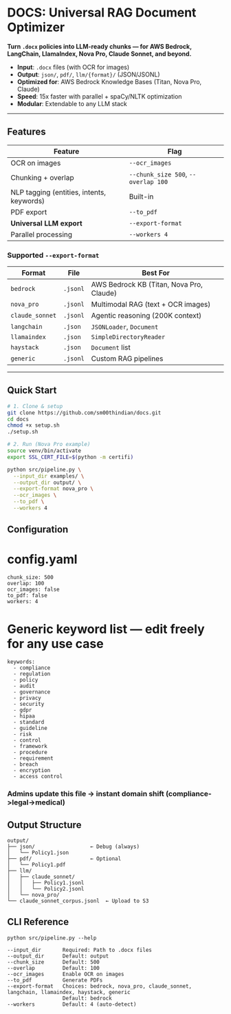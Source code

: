 # DOCS: Universal RAG Document Optimizer

**Turn `.docx` policies into LLM-ready chunks — for **AWS Bedrock**, **LangChain**, **LlamaIndex**, **Nova Pro**, **Claude Sonnet**, and beyond.**

- **Input**: `.docx` files (with OCR for images)
- **Output**: `json/`, `pdf/`, `llm/{format}/` (JSON/JSONL)
- **Optimized for**: AWS Bedrock Knowledge Bases (Titan, Nova Pro, Claude)
- **Speed**: 15x faster with parallel + spaCy/NLTK optimization
- **Modular**: Extendable to any LLM stack

---

## Features

| Feature | Flag |
|-------|------|
| OCR on images | `--ocr_images` |
| Chunking + overlap | `--chunk_size 500`, `--overlap 100` |
| NLP tagging (entities, intents, keywords) | Built-in |
| PDF export | `--to_pdf` |
| **Universal LLM export** | `--export-format` |
| Parallel processing | `--workers 4` |

### Supported `--export-format`

| Format | File | Best For |
|-------|------|----------|
| `bedrock` | `.jsonl` | AWS Bedrock KB (Titan, Nova Pro, Claude) |
| `nova_pro` | `.jsonl` | Multimodal RAG (text + OCR images) |
| `claude_sonnet` | `.jsonl` | Agentic reasoning (200K context) |
| `langchain` | `.json` | `JSONLoader`, `Document` |
| `llamaindex` | `.json` | `SimpleDirectoryReader` |
| `haystack` | `.json` | `Document` list |
| `generic` | `.jsonl` | Custom RAG pipelines |

---

## Quick Start

```bash
# 1. Clone & setup
git clone https://github.com/sm00thindian/docs.git
cd docs
chmod +x setup.sh
./setup.sh

# 2. Run (Nova Pro example)
source venv/bin/activate
export SSL_CERT_FILE=$(python -m certifi)

python src/pipeline.py \
  --input_dir examples/ \
  --output_dir output/ \
  --export-format nova_pro \
  --ocr_images \
  --to_pdf \
  --workers 4
```
## Configuration
# config.yaml
```
chunk_size: 500
overlap: 100
ocr_images: false
to_pdf: false
workers: 4
```
# Generic keyword list — edit freely for any use case
```
keywords:
  - compliance
  - regulation
  - policy
  - audit
  - governance
  - privacy
  - security
  - gdpr
  - hipaa
  - standard
  - guideline
  - risk
  - control
  - framework
  - procedure
  - requirement
  - breach
  - encryption
  - access control
```
### Admins update this file -> instant domain shift (compliance->legal->medical)

## Output Structure
```
output/
├── json/                  ← Debug (always)
│   └── Policy1.json
├── pdf/                   ← Optional
│   └── Policy1.pdf
├── llm/
│   ├── claude_sonnet/
│   │   ├── Policy1.jsonl
│   │   └── Policy2.jsonl
│   └── nova_pro/
└── claude_sonnet_corpus.jsonl  ← Upload to S3
```
## CLI Reference
```
python src/pipeline.py --help

--input_dir       Required: Path to .docx files
--output_dir      Default: output
--chunk_size      Default: 500
--overlap         Default: 100
--ocr_images      Enable OCR on images
--to_pdf          Generate PDFs
--export-format   Choices: bedrock, nova_pro, claude_sonnet, langchain, llamaindex, haystack, generic
                  Default: bedrock
--workers         Default: 4 (auto-detect)
```
